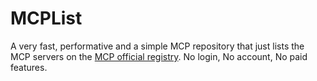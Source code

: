 # MCPList

A very fast, performative and a simple MCP repository that just lists the MCP servers on the [MCP official registry](https://github.com/modelcontextprotocol/registry). No login, No account, No paid features.